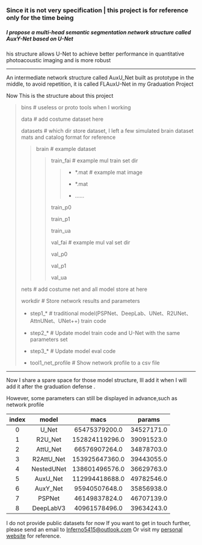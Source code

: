 ### Since it is not very specification |  this project is for reference only for the time being
##### I propose a multi-head semantic segmentation network structure called AuxY-Net based on U-Net
his structure allows U-Net to achieve better performance in quantitative photoacoustic imaging and is more robust

---
An intermediate network structure called AuxU_Net built as prototype in the middle,
to avoid repetition, it is called FLAuxU-Net in my Graduation Project

Now This is the structure about this project

>  bins  # useless or proto tools when I working
> 
> data  # add costume dataset here
> 
> datasets  # which dir store dataset, I left a few simulated brain dataset mats and catalog format for reference  
>
> > brain  # example dataset
> > > train_fai  # example mul train set dir
> > > > - *.mat  # example mat image
> > > >
> > > > - *.mat
> > > >
> > > > - ......
> > > 
> > > train_p0
> > > 
> > > train_p1
> > >
> > > train_ua
> > >
> > > val_fai # example mul val set dir
> > > 
> > > val_p0
> > > 
> > > val_p1
> > >
> > > val_ua
> > >
> 
> nets # add costume net and all model store at here
>
> workdir #  Store network results and parameters
> 
> - step1_*  # traditional model(PSPNet、DeepLab、UNet、R2UNet、AttnUNet、UNet++) train code  
> 
> - step2_*  # Update model train code and U-Net with the same parameters set
> 
> - step3_*  # Update model eval code
> 
> - tool1_net_profile # Show network profile to a csv file

---

Now I share a spare space for those model structure, Ill add it when I will add it after the graduation defense .


However, some parameters can still be displayed in advance,such as network profile

| index |   model    |      macs      |   params   |
|:-----:|:----------:|:--------------:|:----------:|
|   0   |   U_Net    | 65475379200.0  | 34527171.0 |
|   1   |  R2U_Net   | 152824119296.0 | 39091523.0 |
|   2   |  AttU_Net  | 66576907264.0  | 34878703.0 |
|   3   | R2AttU_Net | 153925647360.0 | 39443055.0 |
|   4   | NestedUNet | 138601496576.0 | 36629763.0 |
|   5   |  AuxU_Net  | 112994418688.0 | 49782546.0 |
|   6   |  AuxY_Net  | 95940507648.0  | 35856938.0 |
|   7   |   PSPNet   | 46149837824.0  | 46707139.0 |
|   8   | DeepLabV3  | 40961578496.0  | 39634243.0 |

I do not provide public datasets for now
If you want to get in touch further, please send an email to [Inferno5415@outlook.com](inferno5415@outlook.com)
Or visit my [personal website](http://allophane.com/) for reference.
